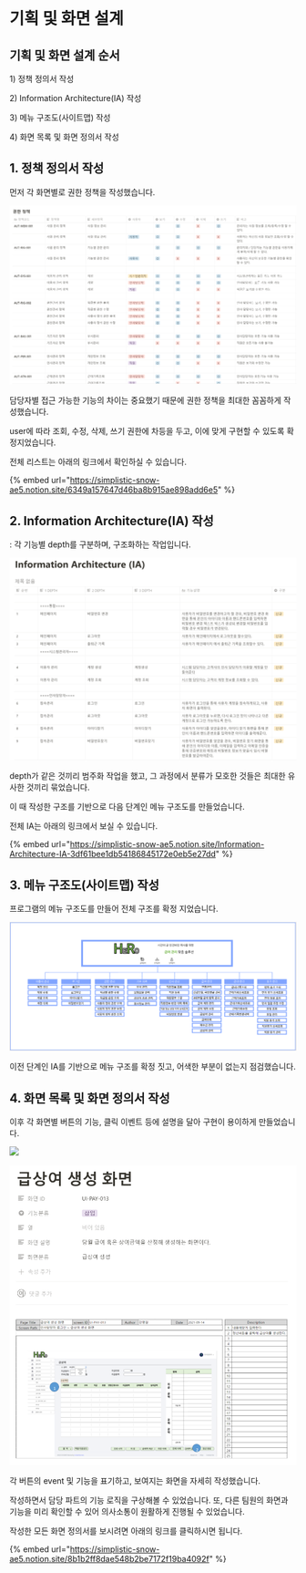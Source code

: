 # 기획 및 화면 설계

## 기획 및 화면 설계 순서

1\) 정책 정의서 작성

2\) Information Architecture(IA) 작성

3\) 메뉴 구조도(사이트맵) 작성

4\) 화면 목록 및 화면 정의서 작성

## 1. 정책 정의서 작성

먼저 각 화면별로 권한 정책을 작성했습니다.

![](<../../../.gitbook/assets/image (43).png>)

담당자별 접근 가능한 기능의 차이는 중요했기 때문에 권한 정책을 최대한 꼼꼼하게 작성했습니다.

user에 따라 조회, 수정, 삭제, 쓰기 권한에 차등을 두고, 이에 맞게 구현할 수 있도록 확정지었습니다.



전체 리스트는 아래의 링크에서 확인하실 수 있습니다.

{% embed url="https://simplistic-snow-ae5.notion.site/6349a157647d46ba8b915ae898add6e5" %}

## 2.  Information Architecture(IA) 작성

: 각 기능별 depth를 구분하며, 구조화하는 작업입니다.

![](<../../../.gitbook/assets/image (7).png>)

depth가 같은 것끼리 범주화 작업을 했고, 그 과정에서 분류가 모호한 것들은 최대한 유사한 것끼리 묶었습니다.

이 때 작성한 구조를 기반으로 다음 단계인 메뉴 구조도를 만들었습니다.



전체 IA는 아래의 링크에서 보실 수 있습니다.

{% embed url="https://simplistic-snow-ae5.notion.site/Information-Architecture-IA-3df61bee1db54186845172e0eb5e27dd" %}

## 3. 메뉴 구조도(사이트맵) 작성

프로그램의 메뉴 구조도를 만들어 전체 구조를 확정 지었습니다.

![](../../../.gitbook/assets/메뉴구조도.png)

이전 단계인 IA를 기반으로 메뉴 구조를 확정 짓고, 어색한 부분이 없는지 점검했습니다.

## 4. 화면 목록 및 화면 정의서 작성

이후 각 화면별 버튼의 기능, 클릭 이벤트 등에 설명을 달아 구현이 용이하게 만들었습니다.



![](<../../../.gitbook/assets/image (13).png>)

![](<../../../.gitbook/assets/image (18) (1).png>)

각 버튼의 event 및 기능을 표기하고, 보여지는 화면을 자세히 작성했습니다.

작성하면서 담당 파트의 기능 로직을 구상해볼 수 있었습니다. 또, 다른 팀원의 화면과 기능을 미리 확인할 수 있어 의사소통이 원활하게 진행될 수 있었습니다.



작성한 모든 화면 정의서를 보시려면 아래의 링크를 클릭하시면 됩니다.

{% embed url="https://simplistic-snow-ae5.notion.site/8b1b2ff8dae548b2be7172f19ba4092f" %}
